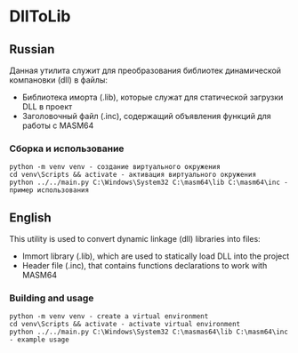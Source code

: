 # DllToLib
## Russian
Данная утилита служит для преобразования библиотек динамической компановки (dll) в файлы:
  * Библиотека иморта (.lib), которые служат для статической загрузки DLL в проект
  * Заголовочный файл (.inc), содержащий объявления функций для работы с MASM64
### Сборка и использование
```
python -m venv venv - создание виртуального окружения
cd venv\Scripts && activate - активация виртуального окружения
python ../../main.py C:\Windows\System32 C:\masm64\lib C:\masm64\inc - пример использования
```
## English
This utility is used to convert dynamic linkage (dll) libraries into files:
  * Immort library (.lib), which are used to statically load DLL into the project
  * Header file (.inc), that contains functions declarations to work with MASM64
### Building and usage
```
python -m venv venv - create a virtual environment
cd venv\Scripts && activate - activate virtual environment
python ../../main.py C:\Windows\System32 C:\masmas64\lib C:\masm64\inc - example usage
```
